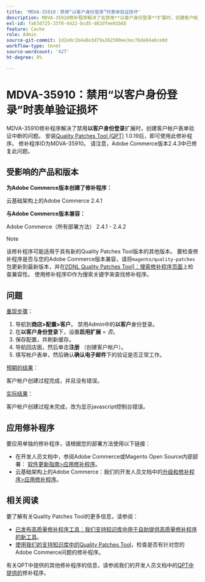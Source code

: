 ```yaml
---
title: 'MDVA-35910：禁用“以客户身份登录”时表单验证损坏'
description: MDVA-35910修补程序解决了在禁用**以客户身份登录**扩展时，创建客户帐户表单验证中断的问题。 安装[Quality Patches Tool (QPT)](/help/announcements/adobe-commerce-announcements/magento-quality-patches-released-new-tool-to-self-serve-quality-patches.md) 1.0.19后，即可使用此修补程序。 修补程序ID为MDVA-35910。 请注意，Adobe Commerce版本2.4.3中已修复此问题。
exl-id: fa63d725-33f0-4422-bcd5-d62dfee01b65
feature: Cache
role: Admin
source-git-commit: 1d2e0c1b4a8e3d79a362500ee3ec7bde84a6ce0d
workflow-type: tm+mt
source-wordcount: '427'
ht-degree: 0%

---
```


# MDVA-35910：禁用“以客户身份登录”时表单验证损坏

MDVA-35910修补程序解决了禁用&#x200B;**以客户身份登录**&#x200B;扩展时，创建客户帐户表单验证中断的问题。 安装[Quality Patches Tool (QPT)](/help/announcements/adobe-commerce-announcements/magento-quality-patches-released-new-tool-to-self-serve-quality-patches.md) 1.0.19后，即可使用此修补程序。 修补程序ID为MDVA-35910。 请注意，Adobe Commerce版本2.4.3中已修复此问题。

## 受影响的产品和版本

**为Adobe Commerce版本创建了修补程序：**

云基础架构上的Adobe Commerce 2.4.1

**与Adobe Commerce版本兼容：**

Adobe Commerce（所有部署方法） 2.4.1 - 2.4.2

>[!NOTE]
>
>该修补程序可能适用于具有新的Quality Patches Tool版本的其他版本。 要检查修补程序是否与您的Adobe Commerce版本兼容，请将`magento/quality-patches`包更新到最新版本，并在[[!DNL Quality Patches Tool]：搜索修补程序页面](https://devdocs.magento.com/quality-patches/tool.html#patch-grid)上检查兼容性。 使用修补程序ID作为搜索关键字来查找修补程序。

## 问题

<u>重现步骤</u>：

1. 导航到&#x200B;**商店>配置>客户**。 禁用Admin中的&#x200B;**以客户**&#x200B;身份登录。
1. 在&#x200B;**以客户身份登录**&#x200B;下，设置&#x200B;**启用扩展** = *否*。
1. 保存配置，并刷新缓存。
1. 导航回店面，然后单击&#x200B;**注册** （创建客户帐户）。
1. 填写帐户表单，然后确认&#x200B;**确认电子邮件**&#x200B;下的验证是否正常工作。

<u>预期的结果</u>：

客户帐户创建过程完成，并且没有错误。

<u>实际结果</u>：

客户帐户创建过程未完成，改为显示javascript控制台错误。

## 应用修补程序

要应用单独的修补程序，请根据您的部署方法使用以下链接：

* 在开发人员文档中，参阅Adobe Commerce或Magento Open Source内部部署： [软件更新指南>应用修补程序](https://devdocs.magento.com/guides/v2.4/comp-mgr/patching/mqp.html)。
* 云基础架构上的Adobe Commerce：我们的开发人员文档中的[升级和修补程序>应用修补程序](https://devdocs.magento.com/cloud/project/project-patch.html)。

## 相关阅读

要了解有关Quality Patches Tool的更多信息，请参阅：

* [已发布高质量修补程序工具：我们支持知识库中用于自助提供高质量修补程序的新工具](/help/announcements/adobe-commerce-announcements/magento-quality-patches-released-new-tool-to-self-serve-quality-patches.md)。
* [使用我们的支持知识库中的Quality Patches Tool](/help/support-tools/patches-available-in-qpt-tool/check-patch-for-magento-issue-with-magento-quality-patches.md)，检查是否有针对您的Adobe Commerce问题的修补程序。

有关QPT中提供的其他修补程序的信息，请参阅我们的开发人员文档中的[QPT中提供的](https://devdocs.magento.com/quality-patches/tool.html#patch-grid)修补程序。
